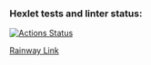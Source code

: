 ### Hexlet tests and linter status:
[![Actions Status](https://github.com/AnisimoffA/python-project-83/workflows/hexlet-check/badge.svg)](https://github.com/AnisimoffA/python-project-83/actions)

[Rainway Link](https://python-project-83-production-0338.up.railway.app/)